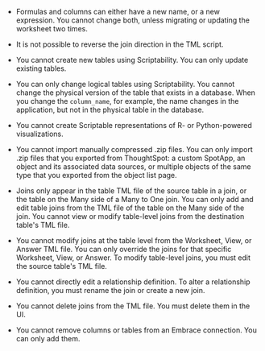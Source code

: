 * Formulas and columns can either have a new name, or a new expression. You cannot change both, unless migrating or updating the worksheet two times.

* It is not possible to reverse the join direction in the TML script.

* You cannot create new tables using Scriptability. You can only update existing tables.

* You can only change logical tables using Scriptability. You cannot change the physical version of the table that exists in a database. When you change the `column_name`, for example, the name changes in the application, but not in the physical table in the database.

* You cannot create Scriptable representations of R- or Python-powered visualizations.

* You cannot import manually compressed .zip files. You can only import .zip files that you exported from ThoughtSpot: a custom SpotApp, an object and its associated data sources, or multiple objects of the same type that you exported from the object list page.

* Joins only appear in the table TML file of the source table in a join, or the table on the Many side of a Many to One join. You can only add and edit table joins from the TML file of the table on the Many side of the join. You cannot view or modify table-level joins from the destination table's TML file.

* You cannot modify joins at the table level from the Worksheet, View, or Answer TML file. You can only override the joins for that specific Worksheet, View, or Answer. To modify table-level joins, you must edit the source table's TML file. 

* You cannot directly edit a relationship definition. To alter a relationship definition, you must rename the join or create a new join.

* You cannot delete joins from the TML file. You must delete them in the UI.

* You cannot remove columns or tables from an Embrace connection. You can only add them.
